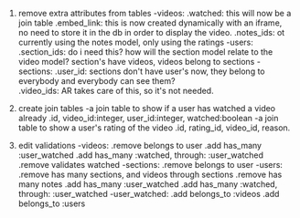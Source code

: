 
1. remove extra attributes from tables
  -videos:
    .watched: this will now be a join table
    .embed_link: this is now created dynamically with an iframe, no need to store it in the db in order to display the video.
    .notes_ids: ot currently using the notes model, only using the ratings
  -users:
    .section_ids: do i need this? how will the section model relate to the video model? section's have videos, videos belong to sections
  -sections:
    .user_id: sections don't have user's now, they belong to everybody and everybody can see them?   
    .video_ids: AR takes care of this, so it's not needed. 

2. create join tables
  -a join table to show if a user has watched a video already
    .id, video_id:integer, user_id:integer, watched:boolean
  -a join table to show a user's rating of the video
    .id, rating_id, video_id, reason.

3. edit validations
  -videos:
    .remove belongs to user
    .add has_many :user_watched
    .add has_many :watched, through: :user_watched
    .remove validates watched
  -sections:
    .remove belongs to user
  -users:
    .remove has many sections, and videos through sections
    .remove has many notes
    .add has_many :user_watched
    .add has_many :watched, through: :user_watched
  -user_watched:
    .add belongs_to :videos
    .add belongs_to :users